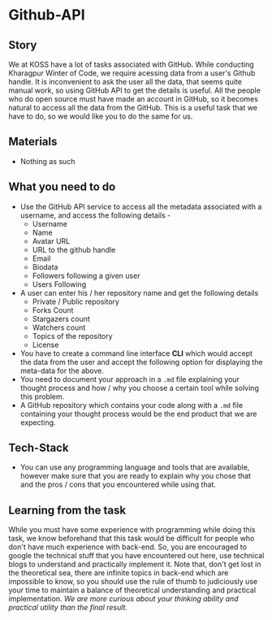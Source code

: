 # Github-API

## Story
We at KOSS have a lot of tasks associated with GitHub. While conducting Kharagpur Winter of Code, we require acessing data from a user's Github handle. It is inconvenient to ask the user all the data, that seems quite manual work, so using GitHub API to get the details is useful.
All the people who do open source must have made an account in GitHub, so it becomes natural to access all the data from the GitHub. This is a useful task that we have to do, so we would like you to do the same for us.

## Materials
* Nothing as such

## What you need to do
* Use the GitHub API service to access all the metadata associated with a username, and access the following details - 
	* Username
	* Name
	* Avatar URL
	* URL to the github handle
	* Email
	* Biodata
	* Followers following a given user
	* Users  Following
* A user can enter his / her repository name and get the following details
	* Private  / Public repository
	* Forks Count
	* Stargazers count
	* Watchers count
	* Topics of the repository
	* License
* You have to create a command line interface **CLI**  which would accept the data from the user and accept the following option for displaying the meta-data for the above.
* You need to document your approach in a `.md` file explaining your thought process and how / why you choose a certain tool while solving this problem.
* A GitHub repository which contains your code along with a `.md` file containing your thought process would be the end product that we are expecting. 

## Tech-Stack

* You can use any programming language and tools that are available, however make sure that you are ready to explain why you chose that and the pros / cons that you encountered while using that.

## Learning from the task

While you must have some experience with programming while doing this task, we know beforehand that this task would be difficult for people who don't have much experience with back-end. 
So, you are encouraged to google the technical stuff that you have encountered out here, use technical blogs to understand and practically implement it.
Note that, don't get lost in the theoretical sea, there are infinite topics in back-end which are impossible to know, so you should use the rule of thumb to judiciously use your time to maintain a balance of theoretical understanding and practical implementation.
_We are more curious about your thinking ability and practical utility than the final result._
